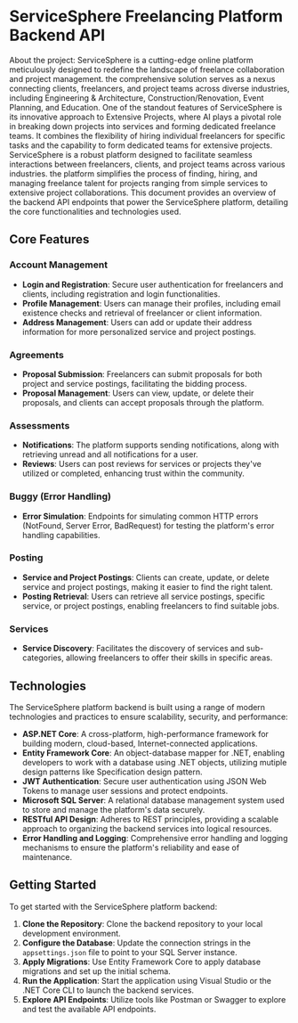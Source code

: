 # ServiceSphere Freelancing Platform Backend API

About the project: ServiceSphere is a cutting-edge online platform meticulously designed to redefine the landscape of freelance collaboration and project management. the comprehensive solution serves as a nexus connecting clients, freelancers, and project teams across diverse industries, including Engineering & Architecture, Construction/Renovation, Event Planning, and Education. One of the standout features of ServiceSphere is its innovative approach to Extensive Projects, where AI plays a pivotal role in breaking down projects into services and forming dedicated freelance teams. It combines the flexibility of hiring individual freelancers for specific tasks and the capability to form dedicated teams for extensive projects.
ServiceSphere is a robust platform designed to facilitate seamless interactions between freelancers, clients, and project teams across various industries. the platform simplifies the process of finding, hiring, and managing freelance talent for projects ranging from simple services to extensive project collaborations. This document provides an overview of the backend API endpoints that power the ServiceSphere platform, detailing the core functionalities and technologies used.

## Core Features

### Account Management
- **Login and Registration**: Secure user authentication for freelancers and clients, including registration and login functionalities.
- **Profile Management**: Users can manage their profiles, including email existence checks and retrieval of freelancer or client information.
- **Address Management**: Users can add or update their address information for more personalized service and project postings.

### Agreements
- **Proposal Submission**: Freelancers can submit proposals for both project and service postings, facilitating the bidding process.
- **Proposal Management**: Users can view, update, or delete their proposals, and clients can accept proposals through the platform.

### Assessments
- **Notifications**: The platform supports sending notifications, along with retrieving unread and all notifications for a user.
- **Reviews**: Users can post reviews for services or projects they've utilized or completed, enhancing trust within the community.

### Buggy (Error Handling)
- **Error Simulation**: Endpoints for simulating common HTTP errors (NotFound, Server Error, BadRequest) for testing the platform's error handling capabilities.

### Posting
- **Service and Project Postings**: Clients can create, update, or delete service and project postings, making it easier to find the right talent.
- **Posting Retrieval**: Users can retrieve all service postings, specific service, or project postings, enabling freelancers to find suitable jobs.

### Services
- **Service Discovery**: Facilitates the discovery of services and sub-categories, allowing freelancers to offer their skills in specific areas.

## Technologies

The ServiceSphere platform backend is built using a range of modern technologies and practices to ensure scalability, security, and performance:

- **ASP.NET Core**: A cross-platform, high-performance framework for building modern, cloud-based, Internet-connected applications.
- **Entity Framework Core**: An object-database mapper for .NET, enabling developers to work with a database using .NET objects, utilizing mutiple design patterns like Specification design pattern.
- **JWT Authentication**: Secure user authentication using JSON Web Tokens to manage user sessions and protect endpoints.
- **Microsoft SQL Server**: A relational database management system used to store and manage the platform's data securely.
- **RESTful API Design**: Adheres to REST principles, providing a scalable approach to organizing the backend services into logical resources.
- **Error Handling and Logging**: Comprehensive error handling and logging mechanisms to ensure the platform's reliability and ease of maintenance.

## Getting Started

To get started with the ServiceSphere platform backend:

1. **Clone the Repository**: Clone the backend repository to your local development environment.
2. **Configure the Database**: Update the connection strings in the `appsettings.json` file to point to your SQL Server instance.
3. **Apply Migrations**: Use Entity Framework Core to apply database migrations and set up the initial schema.
4. **Run the Application**: Start the application using Visual Studio or the .NET Core CLI to launch the backend services.
5. **Explore API Endpoints**: Utilize tools like Postman or Swagger to explore and test the available API endpoints.


